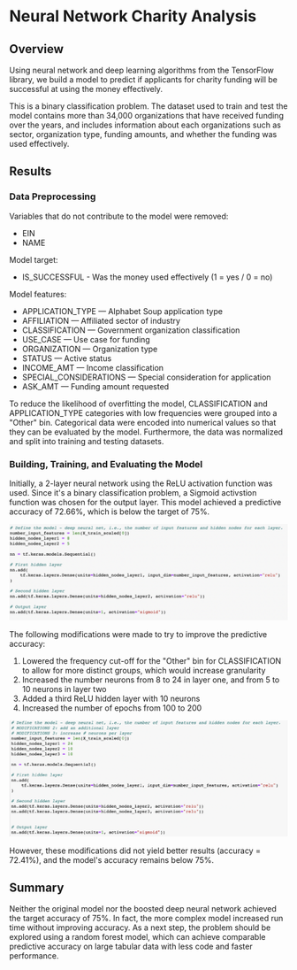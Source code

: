 # Neural Network Charity Analysis

## Overview

Using neural network and deep learning algorithms from the TensorFlow library, we build a model to predict if applicants for charity funding will be successful at using the money effectively. 

This is a binary classification problem. The dataset used to train and test the model contains more than 34,000 organizations that have received funding over the years, and includes information about each organizations such as sector, organization type, funding amounts, and whether the funding was used effectively.


## Results

### Data Preprocessing

Variables that do not contribute to the model were removed:
- EIN
- NAME

Model target:
- IS_SUCCESSFUL - Was the money used effectively (1 = yes / 0 = no)

Model features:
- APPLICATION_TYPE — Alphabet Soup application type
- AFFILIATION — Affiliated sector of industry
- CLASSIFICATION — Government organization classification
- USE_CASE — Use case for funding
- ORGANIZATION — Organization type
- STATUS — Active status
- INCOME_AMT — Income classification
- SPECIAL_CONSIDERATIONS — Special consideration for application
- ASK_AMT — Funding amount requested                

To reduce the likelihood of overfitting the model, CLASSIFICATION and APPLICATION_TYPE categories with low frequencies were grouped into a "Other" bin. Categorical data were encoded into numerical values so that they can be evaluated by the model. Furthermore, the data was normalized and split into training and testing datasets.

### Building, Training, and Evaluating the Model

Initially, a 2-layer neural network using the ReLU activation function was used. Since it's a binary classification problem, a Sigmoid activstion function was chosen for the output layer. This model achieved a predictive accuracy of 72.66%, which is below the target of 75%.

![nn_model](nn_model.png)

The following modifications were made to try to improve the predictive accuracy:
1. Lowered the frequency cut-off for the "Other" bin for CLASSIFICATION to allow for more distinct groups, which would increase granularity
2. Increased the number neurons from 8 to 24 in layer one, and from 5 to 10 neurons in layer two
3. Added a third ReLU hidden layer with 10 neurons
4. Increased the number of epochs from 100 to 200

![nn_model_optimized](nn_model_optimized.png)

However, these modifications did not yield better results (accuracy = 72.41%), and the model's accuracy remains below 75%.


## Summary

Neither the original model nor the boosted deep neural network achieved the target accuracy of 75%. In fact, the more complex model increased run time without improving accuracy. As a next step, the problem should be explored using a random forest model, which can achieve comparable predictive accuracy on large tabular data with less code and faster performance.




